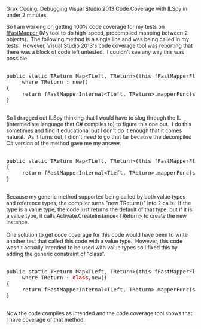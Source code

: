 Grax Coding: Debugging Visual Studio 2013 Code Coverage with ILSpy in under 2 minutes

So I am working on getting 100% code coverage for my tests on <a href="http://g.grax.com/Yv0pwI">fFastMapper </a>(My tool to do high-speed, precompiled mapping between 2 objects). &nbsp;The following method is a single line and was being called in my tests. &nbsp;However, Visual Studio 2013's code coverage tool was reporting that there was a block of code left untested. &nbsp;I couldn't see any way this was possible.<br />
<br />
<pre>public static TReturn Map&lt;TLeft, TReturn&gt;(this fFastMapperFluent&lt;TLeft, TReturn&gt; fluent, TLeft source)
     where TReturn : new()
{
     return fFastMapperInternal&lt;TLeft, TReturn&gt;.mapperFunc(source, new TReturn());
}
</pre>
<br />
So I dragged out ILSpy thinking that I would have to slog through the IL (intermediate language that C# compiles to) to figure this one out. &nbsp;I do this sometimes and find it educational but I don't do it enough that it comes natural. &nbsp;As it turns out, I didn't need to go that far because the decompiled C# version of the method gave me my answer.<br />
<br />
<pre>public static TReturn Map&lt;TLeft, TReturn&gt;(this fFastMapperFluent&lt;TLeft, TReturn&gt; fluent, TLeft source) where TReturn : new()
{
     return fFastMapperInternal&lt;TLeft, TReturn&gt;.mapperFunc(source, <b><span style="color: #990000;">(default(TReturn) == null) ? Activator.CreateInstance&lt;TReturn&gt;() : default(TReturn))</span></b>;
}
</pre>
<br />
Because my generic method supported being called by both value types and reference types, the compiler turns "new TReturn()" into 2 calls. &nbsp;If the type is a value type, the code just returns the default of that type, but if it is a value type, it calls Activate.CreateInstance&lt;TReturn&gt; to create the new instance.<br />
<br />
One solution to get code coverage for this code would have been to write another test that called this code with a value type. &nbsp;However, this code wasn't actually intended to be used with value types so I fixed this by adding the generic constraint of "class".<br />
<br />
<pre>public static TReturn Map&lt;TLeft, TReturn&gt;(this fFastMapperFluent&lt;TLeft, TReturn&gt; fluent, TLeft source)
     where TReturn : <b><span style="color: #990000;">class,</span></b>new()
{
     return fFastMapperInternal&lt;TLeft, TReturn&gt;.mapperFunc(source, new TReturn());
}</pre>
<br />
Now the code compiles as intended and the code coverage tool shows that I have coverage of that method.<br />
